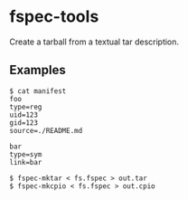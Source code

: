 # fspec-tools

Create a tarball from a textual tar description.

## Examples
```
$ cat manifest
foo
type=reg
uid=123
gid=123
source=./README.md

bar
type=sym
link=bar

$ fspec-mktar < fs.fspec > out.tar
$ fspec-mkcpio < fs.fspec > out.cpio
```
